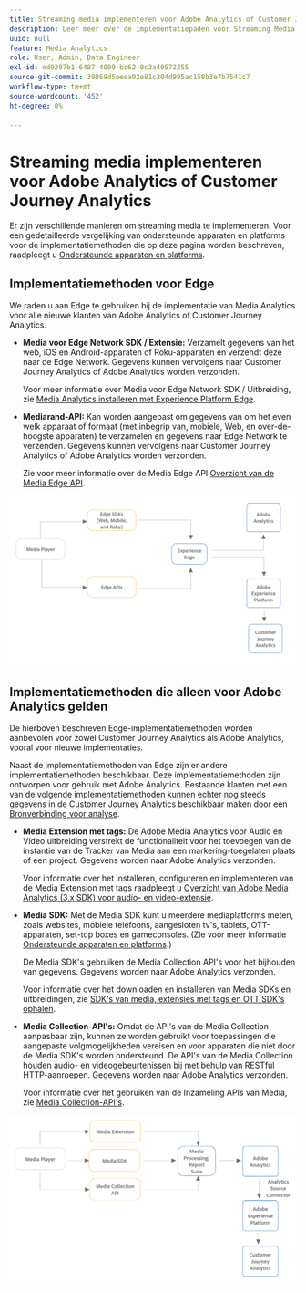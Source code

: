 ```yaml
---
title: Streaming media implementeren voor Adobe Analytics of Customer Journey Analytics
description: Leer meer over de implementatiepaden voor Streaming Media.
uuid: null
feature: Media Analytics
role: User, Admin, Data Engineer
exl-id: ed9297b1-6487-4099-bc62-0c3a40572255
source-git-commit: 39869d5eeea02e81c204d995ac158b3e7b7541c7
workflow-type: tm+mt
source-wordcount: '452'
ht-degree: 0%

---
```


# Streaming media implementeren voor Adobe Analytics of Customer Journey Analytics

Er zijn verschillende manieren om streaming media te implementeren. Voor een gedetailleerde vergelijking van ondersteunde apparaten en platforms voor de implementatiemethoden die op deze pagina worden beschreven, raadpleegt u [Ondersteunde apparaten en platforms](/help/getting-started/supported-devices.md).

## Implementatiemethoden voor Edge

We raden u aan Edge te gebruiken bij de implementatie van Media Analytics voor alle nieuwe klanten van Adobe Analytics of Customer Journey Analytics.

* **Media voor Edge Network SDK / Extensie:** Verzamelt gegevens van het web, iOS en Android-apparaten of Roku-apparaten en verzendt deze naar de Edge Network. Gegevens kunnen vervolgens naar Customer Journey Analytics of Adobe Analytics worden verzonden.

  Voor meer informatie over Media voor Edge Network SDK / Uitbreiding, zie [Media Analytics installeren met Experience Platform Edge](/help/implementation/edge/implementation-edge.md).

* **Mediarand-API:** Kan worden aangepast om gegevens van om het even welk apparaat of formaat (met inbegrip van, mobiele, Web, en over-de-hoogste apparaten) te verzamelen en gegevens naar Edge Network te verzenden. Gegevens kunnen vervolgens naar Customer Journey Analytics of Adobe Analytics worden verzonden.

  Zie voor meer informatie over de Media Edge API [Overzicht van de Media Edge API](https://developer.adobe.com/cja-apis/docs/endpoints/media-edge/).

![CJA-workflow](assets/streaming-media-edge.png)

## Implementatiemethoden die alleen voor Adobe Analytics gelden

De hierboven beschreven Edge-implementatiemethoden worden aanbevolen voor zowel Customer Journey Analytics als Adobe Analytics, vooral voor nieuwe implementaties.

Naast de implementatiemethoden van Edge zijn er andere implementatiemethoden beschikbaar. Deze implementatiemethoden zijn ontworpen voor gebruik met Adobe Analytics. Bestaande klanten met een van de volgende implementatiemethoden kunnen echter nog steeds gegevens in de Customer Journey Analytics beschikbaar maken door een [Bronverbinding voor analyse](https://experienceleague.adobe.com/docs/experience-platform/sources/ui-tutorials/create/adobe-applications/analytics.html).

* **Media Extension met tags:** De Adobe Media Analytics voor Audio en Video uitbreiding verstrekt de functionaliteit voor het toevoegen van de instantie van de Tracker van Media aan een markering-toegelaten plaats of een project. Gegevens worden naar Adobe Analytics verzonden.

  Voor informatie over het installeren, configureren en implementeren van de Media Extension met tags raadpleegt u [Overzicht van Adobe Media Analytics (3.x SDK) voor audio- en video-extensie](https://experienceleague.adobe.com/docs/experience-platform/tags/extensions/client/media-analytics-3x/overview.html).

* **Media SDK:**  Met de Media SDK kunt u meerdere mediaplatforms meten, zoals websites, mobiele telefoons, aangesloten tv&#39;s, tablets, OTT-apparaten, set-top boxes en gameconsoles. (Zie voor meer informatie [Ondersteunde apparaten en platforms](/help/getting-started/supported-devices.md).)

  De Media SDK&#39;s gebruiken de Media Collection API&#39;s voor het bijhouden van gegevens. Gegevens worden naar Adobe Analytics verzonden.

  Voor informatie over het downloaden en installeren van Media SDKs en uitbreidingen, zie [SDK&#39;s van media, extensies met tags en OTT SDK&#39;s ophalen](/help/getting-started/download-sdks.md).

* **Media Collection-API&#39;s:** Omdat de API&#39;s van de Media Collection aanpasbaar zijn, kunnen ze worden gebruikt voor toepassingen die aangepaste volgmogelijkheden vereisen en voor apparaten die niet door de Media SDK&#39;s worden ondersteund. De API&#39;s van de Media Collection houden audio- en videogebeurtenissen bij met behulp van RESTful HTTP-aanroepen. Gegevens worden naar Adobe Analytics verzonden.

  Voor informatie over het gebruiken van de Inzameling APIs van Media, zie [Media Collection-API&#39;s](media-collection-api/mc-api-overview.md).


![Workflow Analytics](assets/analytics-implementation.png)

<!--
(Not sure if we need the following paragraph and graphic. Paragraph is somewhat redundant with the intro paragraph of this article)
Choose the implementation method depending on the supported platforms. Some players are not supported by the Media SDKs or the Adobe Experience Platform Media Extensions. The Media Collection APIs provide a way to support those players. For information on supported devices, see [Supported devices and platforms](/help/getting-started/supported-devices.md).

![Media Flow](media-sdk/assets/choose-media-flow2.png)
-->
